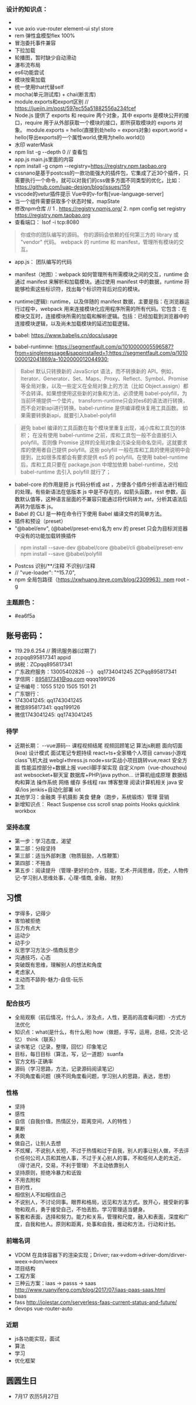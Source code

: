### 设计的知识点：
  + <!-- doctype:https://zhuanlan.zhihu.com/p/32609899 -->
  + vue axio vue-router element-ui styl store
  + rem 弹性盒模型flex 100%
  + 冒泡委托事件兼容
  + 下拉加载
  + 轮播图，暂时缺少自动滑动
  + 瀑布流布局
  + es6功能尝试
  + 模块按需加载
  + 统一使用that代替self
  + mocha(单元测试库) + chai(断言库)
  + module.exports和export区别 // https://juejin.im/post/597ec55a51882556a234fcef
  + Node.js 提供了 exports 和 require 两个对象，其中 exports 是模块公开的接口，require 用于从外部获取一个模块的接口，即所获取模块的 exports 对象。 module.exports = hello(直接到处hello = expors对象) export.world = hello(导出exports的一个属性world,使用为hello.world())
  + 水印 waterMask
  + npm list -g --depth 0 // 查看包
  + app.js main.js里面的内容
  + npm install -g cnpm --registry=https://registry.npm.taobao.org
  + cssnano是基于postcss的一款功能强大的插件包，它集成了近30个插件，只需要执行一个命令，就可以对我们的css做多方面不同类型的优化，比如：https://github.com/iuap-design/blog/issues/159
  + vscode的vetur插件提示 Vue中的v-for有[vue-language-server]
  + 当一个组件需要获取多个状态时候，mapState
  + 修改npm仓库 // 1 . https://registry.npmjs.org/ 2. npm config set registry https://registry.npm.taobao.org
  + 查看端口： lsof -i tcp:8080


  > 你或你的团队编写的源码。
你的源码会依赖的任何第三方的 library 或 "vendor" 代码。
webpack 的 runtime 和 manifest，管理所有模块的交互。
+ app.js： 团队编写的代码
+ manifest（地图）：webpack 如何管理所有所需模块之间的交互，runtime 会通过 manifest 来解析和加载模块。通过使用 manifest 中的数据，runtime 将能够检索这些标识符，找出每个标识符背后对应的模块。
+ runtime(逻辑): runtime，以及伴随的 manifest 数据，主要是指：在浏览器运行过程中，webpack 用来连接模块化应用程序所需的所有代码。它包含：在模块交互时，连接模块所需的加载和解析逻辑。包括：已经加载到浏览器中的连接模块逻辑，以及尚未加载模块的延迟加载逻辑。


+ babel: https://www.babeljs.cn/docs/usage
+ babel-runtimne: https://segmentfault.com/q/1010000005596587?from=singlemessage&isappinstalled=1;https://segmentfault.com/q/1010000012041869/a-1020000012044930;
> Babel 默认只转换新的 JavaScript 语法，而不转换新的 API。例如，Iterator、Generator、Set、Maps、Proxy、Reflect、Symbol、Promise 等全局对象，以及一些定义在全局对象上的方法（比如 Object.assign）都不会转译。如果想使用这些新的对象和方法，必须使用 babel-polyfill，为当前环境提供一个垫片。
> transform-runtime只会对es6的语法进行转换，而不会对新api进行转换。babel-runtime 是供编译模块复用工具函数。
如果需要转换新api，就要引入babel-polyfill

> 避免 babel 编译的工具函数在每个模块里重复出现，减小库和工具包的体积；
在没有使用 babel-runtime 之前，库和工具包一般不会直接引入 polyfill。否则像 Promise 这样的全局对象会污染全局命名空间，这就要求库的使用者自己提供 polyfill。这些 polyfill 一般在库和工具的使用说明中会提到，比如很多库都会有要求提供 es5 的 polyfill。在使用 babel-runtime 后，库和工具只要在 package.json 中增加依赖 babel-runtime，交给 babel-runtime 去引入 polyfill 就行了；

+ babel-core 的作用是把 js 代码分析成 ast ，方便各个插件分析语法进行相应的处理。有些新语法在低版本 js 中是不存在的，如箭头函数，rest 参数，函数默认值等，这种语言层面的不兼容只能通过将代码转为 ast，分析其语法后再转为低版本 js。
+ Babel 的 CLI 是一种在命令行下使用 Babel 编译文件的简单方法。
+ 插件和预设（preset）
+  "@babel/env", (@babel/preset-env)名为 env 的 preset 只会为目标浏览器中没有的功能加载转换插件

> npm install --save-dev @babel/core @babel/cli @babel/preset-env
npm install --save @babel/polyfill

+ Postcss 识别/**/注释 不识别//注释
+ // "vue-loader": "^15.7.0",
+ npm 全局包路径（https://xwhuang.iteye.com/blog/2309963）npm root -g

### 主题颜色：
  - #ea6f5a

## 账号密码：
  + 119.29.6.254 // 腾讯服务器(过期了)
  + zcpqq895817341 appid
  + 纳税：ZCpqq895817341
  + 广东政府服务：13005402826 --》 qq1734041245 ZCPqq895817341
  + 学信网：895817341@qq.com qqqq199126
  + 证书编号：1055 5120 1505 1501 21
  + 广东银行：
  + 1743041245: qq1743041245
  + 微信895817341: qqq199126
  + 微信1743041245: qq1743041245

### 待学
  + 近期长期： --vue源码-- 课程视频结尾 视频回顾笔记 算法js刷题 面向切面(koa) 设计模式 面试笔记专题持续  react+ts+全家桶个人项目 canvas小游戏 class飞机大战 webgl+thress.js node+ssr实战小项目跳转vue,react 安全方面  性能监控部分+数据上报 vuecli脚手架实现 自定义npm（vue-zhouzhou) ast websocket+聊天室 数据库+PHP/java python... 计算机组成原理 数据结构和算法 操作系统 网络 缓存 多线程 rax 博客整理 阅读计算机相关 java 安卓/ios jenkis+自动化部署 iot
  + 其他学习：金融类 手机摄影 美食 健身（跑步，系统锻炼）管理 营销
  + 新增知识点： React Suspense  css scroll snap points  Hooks  quicklink  workbox

### 坚持态度
+ 第一步：学习态度，渴望
+ 第二部：分段坚持
+ 第三部：适当外部刺激（物质鼓励，人性鞭策）
+ 第四部：不拖沓
+ 第五步：阅读提升（管理-更好的合作，技能，艺术-开阔思维，历史，人物传记-学习别人思维处事，心理-情商, 金融， 财务）

## 习惯
+ 学得多，记得少
+ 害怕被拒绝
+ 压力有点大
+ 运动少
+ 动手少
+ 反思学习方法少-情商反思少
+ 沟通技巧，心态
+ 突破既有思维，理解别人的想法和角度
+ 考虑家人
+ 主动而不舔狗-魅力-自信-玩乐
+ 卫生

### 配合技巧
+ 全局观察（前后情况，什么人，涉及点，人性，更高的高度看问题）-方式方法优化
+ 知识点：what(是什么，有什么用) how（做题，手写，运用，总结，交流-记忆） think（联系）
+ 读书笔记（记录，整理，回忆）印象笔记
+ 目标，每日目标（算法，写，记一道题）suanfa
+ 官方文档-正确率
+ 源码（学习思路，方法，记录源码阅读笔记）
+ 不同角度看问题（换不同角度看问题，学习别人的思路，表达，思想）

### 性格
+ 坚持
+ 感性
+ 自信（自我价值，热情区分，距离空间，人的特性 ）
+ 果断
+ 勇敢
+ 做自己，让别人去想
+ 不炫耀，不说别人长短，不过于热情和过于自我，别人的事让别人做，不去评价任何公司人员和其他人事，不过于关心别人的事，不和任何人走的太近，（得寸进尺，交易，不利于管理） 不主动依靠别人
+ 坚持原则，拒绝冷暴力和诋毁
+ 不用去附和
+ 目的性，
+ 相信别人不如相信自己
+ 不说别人，不讨论同事。眼界和格局，远见和方法方式。放开心，接受新的事物和观点，勇于接受自己，不怕丢脸。学习管理适当健身。
+ 客套和表面，选择和努力。能力和关系，管理和尺度，融入和表面，深度和广度，自我和他人。原则和距离，处事和自我，推动和方法，行动和计划。

### 前端名词
+ VDOM 在具体容器下的渲染实现；Driver; rax->vdom->driver-dom/dirver-weex->dom/weex
+ 项目结构
+ 工程方案
+ 三种云方案：iaas -> passs -> saas http://www.ruanyifeng.com/blog/2017/07/iaas-paas-saas.html
+ baas
+ fass http://jolestar.com/serverless-faas-current-status-and-future/
+ devops vue-router-auto

### 近期
+ js各功能实现，面试
+ 算法
+ 学习
+ 优化框架

## 圆圆生日
+ 7月17 农历5月27日


